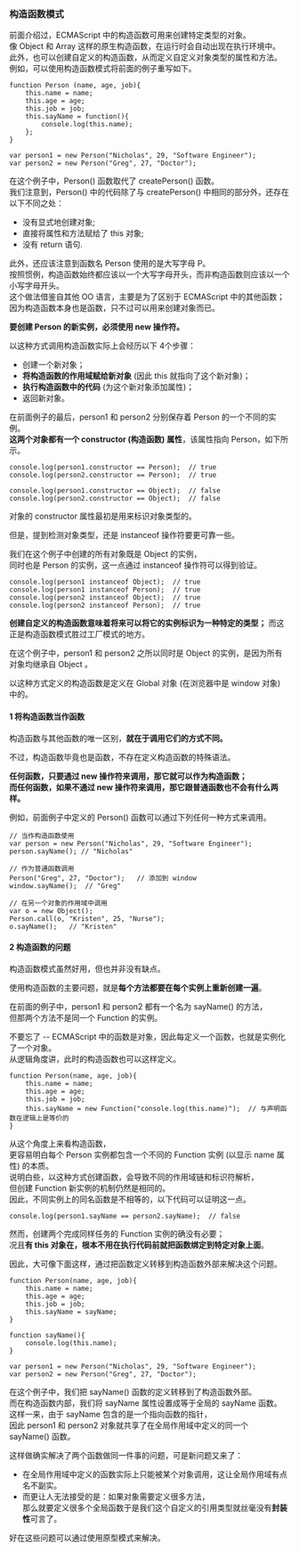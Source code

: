 ### 构造函数模式

前面介绍过，ECMAScript 中的构造函数可用来创建特定类型的对象。  
像 Object 和 Array 这样的原生构造函数，在运行时会自动出现在执行环境中。  
此外，也可以创建自定义的构造函数，从而定义自定义对象类型的属性和方法。   
例如，可以使用构造函数模式将前面的例子重写如下。  

	function Person (name, age, job){
    	this.name = name;
        this.age = age;
        this.job = job;
        this.sayName = function(){
        	console.log(this.name);
        };
    }

    var person1 = new Person("Nicholas", 29, "Software Engineer");
    var person2 = new Person("Greg", 27, "Doctor");

在这个例子中，Person() 函数取代了 createPerson() 函数。   
我们注意到，Person() 中的代码除了与 createPerson() 中相同的部分外，还存在以下不同之处：  

 - 没有显式地创建对象;
 - 直接将属性和方法赋给了 this 对象;
 - 没有 return 语句.

此外，还应该注意到函数名 Person 使用的是大写字母 P。  
按照惯例，构造函数始终都应该以一个大写字母开头，而非构造函数则应该以一个小写字母开头。  
这个做法借鉴自其他 OO 语言，主要是为了区别于 ECMAScript 中的其他函数；  
因为构造函数本身也是函数，只不过可以用来创建对象而已。  

**要创建 Person 的新实例，必须使用 new 操作符。**  

以这种方式调用构造函数实际上会经历以下 4个步骤：  

 - 创建一个新对象；
 - **将构造函数的作用域赋给新对象** (因此 this 就指向了这个新对象)；
 - **执行构造函数中的代码** (为这个新对象添加属性)；
 - 返回新对象。

在前面例子的最后，person1 和 person2 分别保存着 Person 的一个不同的实例。  
**这两个<red>对象</red>都有一个 <red>constructor</red> (构造函数) 属性**，该属性指向 <red>Person</red>，如下所示。
     
	console.log(person1.constructor == Person);  // true
    console.log(person2.constructor == Person);  // true

    console.log(person1.constructor == Object);  // false
    console.log(person2.constructor == Object);  // false

对象的 constructor 属性最初是用来标识对象类型的。  

但是，提到检测对象类型，还是 instanceof 操作符要更可靠一些。  

我们在这个例子中创建的所有对象既是 Object 的实例，  
同时也是 Person 的实例，这一点通过 instanceof 操作符可以得到验证。

	console.log(person1 instanceof Object);  // true
    console.log(person1 instanceof Person);  // true
    console.log(person2 instanceof Object);  // true
    console.log(person2 instanceof Person);  // true

**<red>创建自定义的构造函数意味着将来可以将它的实例标识为一种特定的类型</red>；**
而这正是构造函数模式胜过工厂模式的地方。

在这个例子中，person1 和 person2 之所以同时是 Object 的实例，是因为所有对象均继承自 Object 。

以这种方式定义的构造函数是定义在 Global 对象 (在浏览器中是 window 对象) 中的。   

#### 1 将构造函数当作函数 

构造函数与其他函数的唯一区别，**就在于调用它们的方式不同。**    

不过，构造函数毕竟也是函数，不存在定义构造函数的特殊语法。  

**任何函数，只要通过 new 操作符来调用，那它就可以作为构造函数；**  
**而任何函数，如果不通过 new 操作符来调用，那它跟普通函数也不会有什么两样。**   

例如，前面例子中定义的 Person() 函数可以通过下列任何一种方式来调用。

	// 当作构造函数使用
    var person = new Person("Nicholas", 29, "Software Engineer");
    person.sayName(); // "Nicholas"

    // 作为普通函数调用
    Person("Greg", 27, "Doctor");   // 添加到 window
    window.sayName();  // "Greg"

    // 在另一个对象的作用域中调用
    var o = new Object();
    Person.call(o, "Kristen", 25, "Nurse");
    o.sayName();   // "Kristen"

#### 2 构造函数的问题

构造函数模式虽然好用，但也并非没有缺点。  

使用构造函数的主要问题，就是**每个方法都要在每个实例上重新创建一遍**。  

在前面的例子中，person1 和 person2 都有一个名为 sayName() 的方法，  
但那两个方法不是同一个 Function 的实例。  

不要忘了 -- ECMAScript 中的函数是对象，因此每定义一个函数，也就是实例化了一个对象。  
从逻辑角度讲，此时的构造函数也可以这样定义。  

	function Person(name, age, job){
    	this.name = name;
        this.age = age;
        this.job = job;
        this.sayName = new Function("console.log(this.name)");  // 与声明函数在逻辑上是等价的
    }

从这个角度上来看构造函数，  
更容易明白每个 Person 实例都包含一个不同的 Function 实例 (以显示 name 属性) 的本质。  
说明白些，以这种方式创建函数，会导致不同的作用域链和标识符解析，  
但创建 Function 新实例的机制仍然是相同的。  
因此，不同实例上的同名函数是不相等的，以下代码可以证明这一点。  

	console.log(person1.sayName == person2.sayName);  // false

然而，创建两个完成同样任务的 Function 实例的确没有必要；  
况且**有 this 对象在，根本不用在执行代码前就把函数绑定到特定对象上面**。  

因此，大可像下面这样，通过把函数定义转移到构造函数外部来解决这个问题。

	function Person(name, age, job){
    	this.name = name;
        this.age = age;
        this.job = job;
        this.sayName = sayName;
    }
     
    function sayName(){
    	console.log(this.name);
    }

    var person1 = new Person("Nicholas", 29, "Software Engineer");
    var person2 = new Person("Greg", 27, "Doctor");

在这个例子中，我们把 sayName() 函数的定义转移到了构造函数外部。  
而在构造函数内部，我们将 sayName 属性设置成等于全局的 sayName 函数。  
这样一来，由于 sayName 包含的是一个指向函数的指针，  
因此 person1 和 person2 对象就共享了在全局作用域中定义的同一个 sayName() 函数。  

这样做确实解决了两个函数做同一件事的问题，可是新问题又来了：  
 - 在全局作用域中定义的函数实际上只能被某个对象调用，这让全局作用域有点名不副实。  
 - 而更让人无法接受的是：如果对象需要定义很多方法，  
 那么就要定义很多个全局函数于是我们这个自定义的引用类型就丝毫没有**封装性**可言了。  
 
好在这些问题可以通过使用原型模式来解决。

